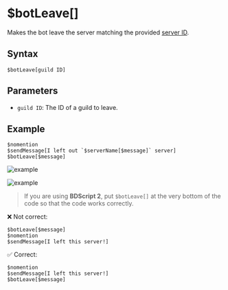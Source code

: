 # $botLeave[]
 Makes the bot leave the server matching the provided [server ID](https://support.discord.com/hc/en-us/articles/206346498-Where-can-I-find-my-User-Server-Message-ID).

## Syntax
```
$botLeave[guild ID]
````

## Parameters
- `guild ID`: The ID of a guild to leave.

## Example
```
$nomention
$sendMessage[I left out `$serverName[$message]` server]
$botLeave[$message]
```

![example](https://user-images.githubusercontent.com/113303649/210335691-9d23cfd6-f7e8-4924-8afc-dd3b523ca071.png)

![example](https://user-images.githubusercontent.com/113303649/210337078-dbdb0539-6f4a-4271-8574-afc43551d0e8.png)

> If you are using **BDScript 2**, put `$botLeave[]` at the very bottom of the code so that the code works correctly.
> 
❌ Not correct:
```
$botLeave[$message]
$nomention
$sendMessage[I left this server!]
```
✅ Correct:
```
$nomention
$sendMessage[I left this server!]
$botLeave[$message]
```
